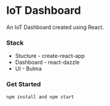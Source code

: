 # IoT Dashboard 

An IoT Dashboard created using React. 


### Stack

- Stucture - create-react-app
- Dashboard - react-dazzle
- UI - Bulma

### Get Started

```npm install and npm start ```